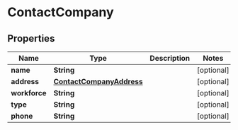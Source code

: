 

# ContactCompany


## Properties

| Name | Type | Description | Notes |
|------------ | ------------- | ------------- | -------------|
|**name** | **String** |  |  [optional] |
|**address** | [**ContactCompanyAddress**](ContactCompanyAddress.md) |  |  [optional] |
|**workforce** | **String** |  |  [optional] |
|**type** | **String** |  |  [optional] |
|**phone** | **String** |  |  [optional] |



